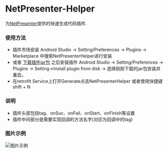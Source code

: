 # NetPresenter-Helper
为[NetPresenter](https://github.com/Dearyu/NetPresenter)提供的快速生成代码插件.

### 使用方法
- 插件市场安装 Android Studio -> Setting/Preferences -> Plugins -> Marketplace 中搜索NetPresenterHelper进行安装
- 或者 [下载插件jar包](https://github.com/Dearyu/NetPresenter-Helper/raw/master/NetPresenterHelper.jar) 之后安装插件 Android Studio -> Setting/Preferences -> Plugins -> Setting->Install plugin from disk -> 选择刚刚下载的jar包安装并重启。
- 在retrofit Service上打开Generate点击NetPresenterHelper 或者使用快捷键shift + N   
  
### 说明  

- 插件头部包括tag、onSuc、onFail、onStart、onFinish等设置 
- 插件中间部分是需要实现回调的方法名字(对应为回调中的tag)

### 图片示例  

![图片示例](https://github.com/Dearyu/NetPresenter-Plugin/blob/master/img/NetPresenterHelperDemo.gif)
